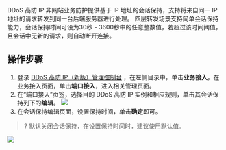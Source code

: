 DDoS 高防 IP 非网站业务防护提供基于 IP 地址的会话保持，支持将来自同一 IP 地址的请求转发到同一台后端服务器进行处理。
四层转发场景支持简单会话保持能力，会话保持时间可设为30秒 - 3600秒中的任意整数值，若超过该时间阈值，且会话中无新的请求，则自动断开连接。


## 操作步骤
1. 登录 [DDoS 高防 IP（新版）管理控制台](https://console.cloud.tencent.com/ddos/antiddos-advanced/access/l4) ，在左侧目录中，单击**业务接入**，在业务接入页面，单击**端口接入**，进入相关管理页面。
2. 在“端口接入”页签，选择目的 DDoS 高防 IP 实例和相应规则，单击其会话保持列下的**编辑**。
![](https://main.qcloudimg.com/raw/c94e68342f28617a543ea1e39df19cde.png)
3. 在会话保持编辑页面，设置保持时间，单击**确定**即可。
>? 默认关闭会话保持，在设置保持时间时，建议使用默认值。
>
![](https://main.qcloudimg.com/raw/ac3072a7790cfe9361c45243c75b8921.png)



